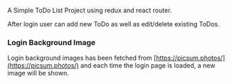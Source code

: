 A Simple ToDo List Project using redux and react router.

After login user can add new ToDo as well as edit/delete existing ToDos.

### Login Background Image
Login background images has been fetched from [https://picsum.photos/](https://picsum.photos/) and each time 
the login page is loaded, a new image will be shown.
